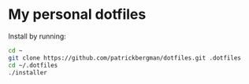 # My personal dotfiles

Install by running:

```bash
cd ~
git clone https://github.com/patrickbergman/dotfiles.git .dotfiles
cd ~/.dotfiles
./installer
```
